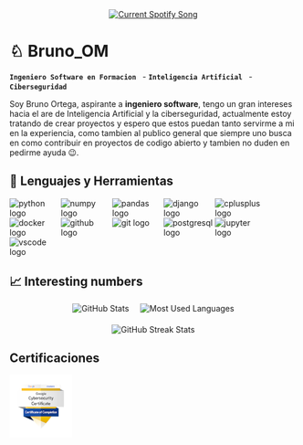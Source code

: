 <div align="center">
<a href="https://github.com/BrunoL0M/Spotify-Readme">
  <picture>
    <source
      media="(prefers-color-scheme: light), (prefers-color-scheme: no-preference)"
      srcset="https://BrunoL0M.pythonanywhere.com?theme=light&scan=true&eq_color=rainbow&spin=true"
    />
    <source
      media="(prefers-color-scheme: dark )"
      srcset="https://BrunoL0M.pythonanywhere.com?theme=dark&scan=true&eq_color=rainbow&spin=true"
    />
    <img alt="Current Spotify Song"> <!-- https://github.com/BrunoL0M/Spotify-Readme -->
  </picture>
</a>
</div>


# ♘ Bruno_OM

**`Ingeniero Software en Formacion `** - **`Inteligencia Artificial `** -**`Ciberseguridad`**

<p>Soy Bruno Ortega, aspirante a <strong>ingeniero software</strong>, tengo un gran intereses hacia el are de Inteligencia Artificial y la ciberseguridad, 
   actualmente estoy tratando de crear proyectos y espero que estos puedan tanto servirme a mi en la experiencia, como tambien al publico general que siempre uno busca
   en como contribuir en proyectos de codigo abierto y tambien no duden en pedirme ayuda 😉.
</p>

## 🔧 Lenguajes y Herramientas

<img align="left" alt="python logo" width="90px" style="padding-right-10px;" src="https://cdn.jsdelivr.net/gh/devicons/devicon/icons/python/python-original.svg"/>
<img align="left" style="padding-right-10px;" width="90px" src="https://cdn.jsdelivr.net/gh/devicons/devicon/icons/numpy/numpy-original.svg" alt="numpy logo"/>
<img align="left" style="padding-right-10px;" width="90px" src="https://cdn.jsdelivr.net/gh/devicons/devicon/icons/pandas/pandas-original.svg"  alt="pandas logo"/>
<img align="left" style="padding-right-10px;" width="90px" src="https://cdn.jsdelivr.net/gh/devicons/devicon/icons/django/django-plain.svg"  alt="django logo"/>
<img align="left" style="padding-right-10px;" width="90px" src="https://cdn.jsdelivr.net/gh/devicons/devicon/icons/cplusplus/cplusplus-original.svg" alt="cplusplus logo"/>
<img align="left" style="padding-right-10px;" width="90px" src="https://cdn.jsdelivr.net/gh/devicons/devicon/icons/docker/docker-plain-wordmark.svg"  alt="docker logo"  />
<img align="left" style="padding-right-10px;" width="90px" src="https://cdn.jsdelivr.net/gh/devicons/devicon/icons/github/github-original.svg" alt="github logo"  />
<img align="left" style="padding-right-10px;" width="90px" src="https://cdn.jsdelivr.net/gh/devicons/devicon/icons/git/git-plain.svg"  alt="git logo"  />
<img align="left" style="padding-right-10px;" width="90px" src="https://cdn.jsdelivr.net/gh/devicons/devicon/icons/postgresql/postgresql-original.svg" alt="postgresql logo"/>
<img align="left" style="padding-right-10px;" width="90px" src="https://cdn.jsdelivr.net/gh/devicons/devicon/icons/jupyter/jupyter-original.svg" alt="jupyter logo"/>
<img align="left" style="padding-right-10px;" width="90px" src="https://cdn.jsdelivr.net/gh/devicons/devicon/icons/vscode/vscode-original.svg"  alt="vscode logo"/>

<br clear="left"/>

## 📈 Interesting numbers
<div style="display: flex; justify-content: center;">
  <!-- Primer panel (GitHub Stats) -->
  <div>
    <picture>
      <source
        media="(prefers-color-scheme: light), (prefers-color-scheme: no-preference)"
        srcset="https://github-readme-stats.vercel.app/api?username=BrunoL0M&card_width=495&count_private=true&include_all_commits=true&show_icons=true&hide_border=true&theme=default&bg_color=F6F8FA"
      />
      <source
        media="(prefers-color-scheme: dark)"
        srcset="https://github-readme-stats.vercel.app/api?username=BrunoL0M&card_width=495&count_private=true&include_all_commits=true&show_icons=true&hide_border=true&theme=github_dark&bg_color=161B22"
      />
      <img alt="GitHub Stats">
    </picture>
  </div>

  <!-- Segundo panel (Most Used Languages) -->
  <div style="margin-left: 20px;">
    <picture>
      <source
        media="(prefers-color-scheme: light), (prefers-color-scheme: no-preference)"
        srcset="https://github-readme-stats.vercel.app/api/top-langs?username=BrunoL0M&langs_count=8&layout=compact&card_width=495&count_private=true&include_all_commits=true&show_icons=true&hide_border=true&theme=default&bg_color=F6F8FA"
      />
      <source
        media="(prefers-color-scheme: dark)"
        srcset="https://github-readme-stats.vercel.app/api/top-langs?username=BrunoL0M&langs_count=8&layout=compact&card_width=495&count_private=true&include_all_commits=true&show_icons=true&hide_border=true&theme=github_dark&bg_color=161B22"
      />
      <img alt="Most Used Languages">
    </picture>
  </div>
</div>

<!-- Tercer panel (GitHub Streak Stats) -->
<div style="display: flex; justify-content: center; margin-top: 20px;">
  <picture>
    <source
      media="(prefers-color-scheme: light), (prefers-color-scheme: no-preference)"
      srcset="https://github-readme-streak-stats.herokuapp.com?user=BrunoL0M&hide_border=true&ring=5D99FE&theme=default&background=F6F8FA&currStreakLabel=000"
    />
    <source
      media="(prefers-color-scheme: dark)"
      srcset="https://github-readme-streak-stats.herokuapp.com?user=BrunoL0M&hide_border=true&ring=5D99FE&theme=dark&background=161B22&currStreakLabel=FFF"
    />
    <img alt="GitHub Streak Stats">
  </picture>
</div>

## Certificaciones
<a href="https://www.credly.com/badges/10ab9ac6-e63f-404d-ad83-bd193a021cf9/public_url">
  <img src="Certificaciones/google-cybersecurity-certificate.png" height="110px" alt="Insignia de Introducción a la Ciberseguridad" />
</a>
